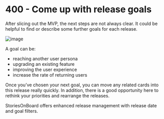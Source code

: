 # 400 - Come up with release goals

After slicing out the MVP, the next steps are not always clear. It could be helpful to find or describe some further goals for each release.

![image](https://github.com/user-attachments/assets/0cd4e29a-60a5-470c-be96-bf3ed204da27)

A goal can be:
- reaching another user persona
- upgrading an existing feature
- improving the user experience
- increase the rate of returning users

Once youʼve chosen your next goal, you can move any related cards into this release really quickly. In addition, there is a good opportunity here to rethink your priorities and rearrange the releases.

StoriesOnBoard offers enhanced release management with release date and goal filters.
